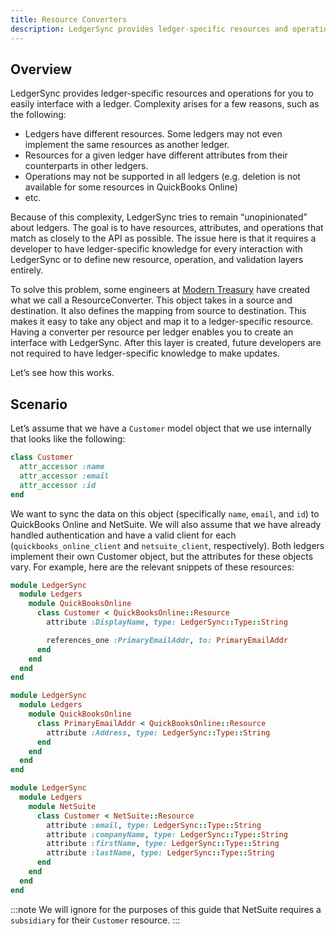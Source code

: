 ```yaml
---
title: Resource Converters
description: LedgerSync provides ledger-specific resources and operations for you to easily interface with a ledger.
---
```


## Overview

LedgerSync provides ledger-specific resources and operations for you to easily interface with a ledger. Complexity
arises for a few reasons, such as the following:

- Ledgers have different resources. Some ledgers may not even implement the same resources as another ledger.
- Resources for a given ledger have different attributes from their counterparts in other ledgers.
- Operations may not be supported in all ledgers (e.g. deletion is not available for some resources in QuickBooks
  Online)
- etc.

Because of this complexity, LedgerSync tries to remain “unopinionated” about ledgers. The goal is to have resources,
attributes, and operations that match as closely to the API as possible. The issue here is that it requires a developer
to have ledger-specific knowledge for every interaction with LedgerSync or to define new resource, operation, and
validation layers entirely.

To solve this problem, some engineers at [Modern Treasury](https://www.moderntreasury.com/) have created what we call a
ResourceConverter. This object takes in a source and destination. It also defines the mapping from source to
destination. This makes it easy to take any object and map it to a ledger-specific resource. Having a converter per
resource per ledger enables you to create an interface with LedgerSync. After this layer is created, future developers
are not required to have ledger-specific knowledge to make updates.

Let’s see how this works.

## Scenario

Let’s assume that we have a `Customer` model object that we use internally that looks like the following:

```ruby
class Customer
  attr_accessor :name
  attr_accessor :email
  attr_accessor :id
end
```

We want to sync the data on this object (specifically `name`, `email`, and `id`) to QuickBooks Online and NetSuite. We
will
also assume that we have already handled authentication and have a valid client for each (`quickbooks_online_client` and
`netsuite_client`, respectively). Both ledgers implement their own Customer object, but the attributes for these objects
vary. For example, here are the relevant snippets of these resources:

```ruby
module LedgerSync
  module Ledgers
    module QuickBooksOnline
      class Customer < QuickBooksOnline::Resource
        attribute :DisplayName, type: LedgerSync::Type::String

        references_one :PrimaryEmailAddr, to: PrimaryEmailAddr
      end
    end
  end
end

module LedgerSync
  module Ledgers
    module QuickBooksOnline
      class PrimaryEmailAddr < QuickBooksOnline::Resource
        attribute :Address, type: LedgerSync::Type::String
      end
    end
  end
end
```

```ruby
module LedgerSync
  module Ledgers
    module NetSuite
      class Customer < NetSuite::Resource
        attribute :email, type: LedgerSync::Type::String
        attribute :companyName, type: LedgerSync::Type::String
        attribute :firstName, type: LedgerSync::Type::String
        attribute :lastName, type: LedgerSync::Type::String
      end
    end
  end
end

```

:::note
We will ignore for the purposes of this guide that NetSuite requires a `subsidiary` for their `Customer` resource.
:::
